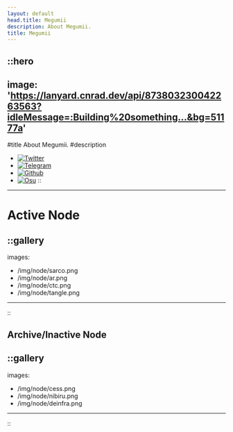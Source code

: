 ```yaml
---
layout: default
head.title: Megumii
description: About Megumii.
title: Megumii
---
```


::hero
---
image: 'https://lanyard.cnrad.dev/api/873803230042263563?idleMessage=:Building%20something...&bg=51177a'
---

#title
About Megumii.
#description
- [![Twitter](https://img.shields.io/static/v1?label=Twitter&message=%F0%9F%8E%BC&logo=X&color=ffffff)](https://twitter.com/megumii_tez)
- [![Telegram](https://img.shields.io/static/v1?label=Telegram&message=%F0%9F%8E%BC&logo=Telegram&color=ffffff)](https://KatouMegumii.t.me)
- [![Github](https://img.shields.io/static/v1?label=Github&message=%F0%9F%8E%BC&logo=GitHub&color=ffffff)](https://github.com/Megumiiiiii)
- [![Osu](https://img.shields.io/static/v1?label=Osu!&message=%F0%9F%8E%BC&logo=Osu&color=ffffff)](https://osu.ppy.sh/users/29234830)
::

---

# Active Node

::gallery
---
images:
  - /img/node/sarco.png
  - /img/node/ar.png
  - /img/node/ctc.png
  - /img/node/tangle.png
---
::

## Archive/Inactive Node

::gallery
---
images:
  - /img/node/cess.png
  - /img/node/nibiru.png
  - /img/node/deinfra.png
---
::